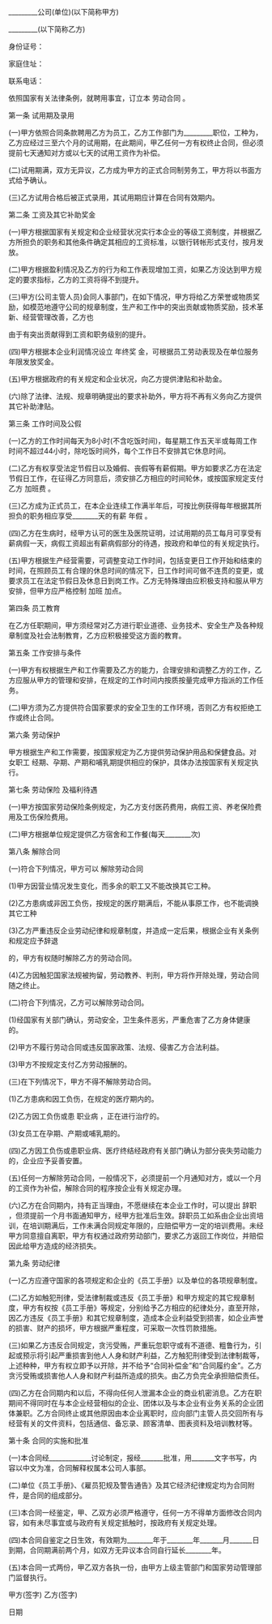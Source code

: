 
 


_________公司(单位)(以下简称甲方)


_________(以下简称乙方)


身份证号：


家庭住址：


联系电话：


依照国家有关法律条例，就聘用事宜，订立本
劳动合同
。


第一条 试用期及录用


(一)甲方依照合同条款聘用乙方为员工，乙方工作部门为_________职位，工种为，乙方应经过三至六个月的试用期，在此期间，甲乙任何一方有权终止合同，但必须提前七天通知对方或以七天的试用工资作为补偿。


(二)试用期满，双方无异议，乙方成为甲方的正式合同制劳务工，甲方将以书面方式给予确认。


(三)乙方试用合格后被正式录用，其试用期应计算在合同有效期内。


第二条 工资及其它补助奖金


(一)甲方根据国家有关规定和企业经营状况实行本企业的等级工资制度，并根据乙方所担负的职务和其他条件确定其相应的工资标准，以银行转帐形式支付，按月发放。


(二)甲方根据盈利情况及乙方的行为和工作表现增加工资，如果乙方没达到甲方规定的要求指标，乙方的工资将得不到提升。


(三)甲方(公司主管人员)会同人事部门，在如下情况，甲方将给乙方荣誉或物质奖励，如模范地遵守公司的规章制度，生产和工作中的突出贡献或物质奖励，技术革新、经营管理改善，乙方也


由于有突出贡献得到工资和职务级别的提升。


(四)甲方根据本企业利润情况设立
年终奖
金，可根据员工劳动表现及在单位服务年限发放奖金。


(五)甲方根据政府的有关规定和企业状况，向乙方提供津贴和补助金。


(六)除了法律、法规、规章明确提出的要求补助外，甲方将不再有义务向乙方提供其它补助津贴。


第三条 工作时间及公假


(一)乙方的工作时间每天为8小时(不含吃饭时间)，每星期工作五天半或每周工作时间不超过44小时，除吃饭时间外，每个工作日不安排其它休息时间。


(二)乙方有权享受法定节假日以及婚假、丧假等有薪假期。甲方如要求乙方在法定节假日工作，在征得乙方同意后，须安排乙方相应的时间轮休，或按国家规定支付乙方
加班费
。


(三)乙方成为正式员工，在本企业连续工作满半年后，可按比例获得每年根据其所担负的职务相应享受________天的有薪
年假
。


(四)乙方在生病时，经甲方认可的医生及医院证明，过试用期的员工每月可享受有薪病假一天，病假工资超出有薪病假部分的待遇，按政府和单位的有关规定执行。


(五)甲方根据生产经营需要，可调整变动工作时间，包括变更日工作开始和结束的时间，在照顾员工有合理的休息时间的情况下，日工作时间可做不连贯的变更，或要求员工在法定节假日及休息日到岗工作。乙方无特殊理由应积极支持和服从甲方安排，但甲方应严格控制
加班
加点。


第四条 员工教育


在乙方任职期间，甲方须经常对乙方进行职业道德、业务技术、安全生产及各种规章制度及社会法制教育，乙方应积极接受这方面的教育。


第五条 工作安排与条件


(一)甲方有权根据生产和工作需要及乙方的能力，合理安排和调整乙方的工作，乙方应服从甲方的管理和安排，在规定的工作时间内按质按量完成甲方指派的工作任务。


(二)甲方须为乙方提供符合国家要求的安全卫生的工作环境，否则乙方有权拒绝工作或终止合同。


第六条 劳动保护


甲方根据生产和工作需要，按国家规定为乙方提供劳动保护用品和保健食品。对
女职工
经期、孕期、产期和哺乳期提供相应的保护，具体办法按国家有关规定执行。


第七条 
劳动保险
及福利待遇


(一)甲方按国家劳动保险条例规定，为乙方支付医药费用，病假工资、养老保险费用及工伤保险费用。


(二)甲方根据单位规定提供乙方宿舍和工作餐(每天________次)


第八条 解除合同


(一)符合下列情况，甲方可以
解除劳动合同



(1)甲方因营业情况发生变化，而多余的职工又不能改换其它工种。


(2)乙方患病或非因工负伤，按规定的医疗期满后，不能从事原工作，也不能调换其它工种


(3)乙方严重违反企业劳动纪律和规章制度，并造成一定后果，根据企业有关条例和规定应予辞退


的，甲方有权随时解除乙方的劳动合同。


(4)乙方因触犯国家法规被拘留，劳动教养、判刑，甲方将作开除处理，劳动合同随之终止。


(二)符合下列情况，乙方可以解除劳动合同。


(1)经国家有关部门确认，劳动安全，卫生条件恶劣，严重危害了乙方身体健康的。


(2)甲方不履行劳动合同或违反国家政策、法规、侵害乙方合法利益。


(3)甲方不按规定支付乙方劳动报酬的。


(三)在下列情况下，甲方不得不解除劳动合同。


(1)乙方患病和因工负伤，在规定的医疗期内的。


(2)乙方因工负伤或患
职业病
，正在进行治疗的。


(3)女员工在孕期、产期或哺乳期的。


(四)乙方因工负伤或患职业病、医疗终结经政府有关部门确认为部分丧失劳动能力的，企业应予妥善安置。


(五)任何一方解除劳动合同，一般情况下，必须提前一个月通知对方，或以一个月的工资作为补偿，解除合同的程序按企业有关规定办理。


(六)乙方在合同期内，持有正当理由，不愿继续在本企业工作时，可以提出
辞职
，但须提前一个月书面通知甲方，经甲方批准后生效。辞职员工如系由企业出资培训，在培训期满后，工作未满合同规定年限的，应赔偿甲方一定的培训费用。未经甲方同意擅自离职，甲方有权通过政府劳动部门，要求乙方返回工作岗位，并赔偿因此给甲方造成的经济损失。


第九条 劳动纪律


(一)乙方应遵守国家的各项规定和企业的《员工手册》以及单位的各项规章制度。


(二)乙方如触犯刑律，受法律制裁或违反《员工手册》和甲方规定的其它规章制度，甲方有权按《员工手册》等规定，分别给予乙方相应的纪律处分，直至开除，因乙方违反《员工手册》和其它规章制度，造成本企业利益受到损害，如企业声誉的损害、财产的损坏，甲方根据严重程度，可采取一次性罚款措施。


(三)如果乙方违反合同规定，贪污受贿，严重玩忽职守或有不道德、粗鲁行为，引起或预示将引起严重损害到他人人身和财产利益，乙方触犯刑律受到法律制裁等，上述种种，甲方有权立即予以开除，并不给予“合同补偿金”和“合同履约金”。乙方贪污受贿或损害他人人身和财产利益所造成的损失。由乙方负完全承担赔偿责任。


(四)乙方在合同期内和以后，不得向任何人泄漏本企业的商业机密消息。乙方在职期间不得同时在与本企业经营相似的企业、团体以及与本企业有业务关系的企业团体兼职。乙方合同终止或其他原因由本企业离职时，应向部门主管人员交回所有与经营有关的文件资料，包括通信、备忘录、顾客清单、图表资料及培训教材等。


第十条 合同的实施和批准


(一)本合同经_____________讨论制定，报经_______批准，用_______文字书写，内容以中文为准，合同解释权属本公司人事部。


(二)单位《员工手册》、《雇员犯规及警告通告》及其它经济纪律规定均为合同附件，是合同的组成部分。


(三)本合同一经鉴定，甲、乙双方必须严格遵守，任何一方不得单方面修改合同内容，如有未尽事宜或与政府有关规定抵触时，按政府有关规定处理。


(四)本合同自鉴定之日生效，有效期为________年于________年_______月_______日到期，合同期满前两个月，如双方无异议本合同自行延长________年。


(五)本合同一式两份，甲乙双方各执一份，由甲方上级主管部门和国家劳动管理部门监督执行。


甲方(签字) 乙方(签字)


日期
 


 

 
 
 
 
 
  


  
 

  


  


  
 
 
 
 


